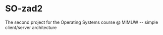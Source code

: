SO-zad2
=======

The second project for the Operating Systems course @ MIMUW -- simple client/server architecture
